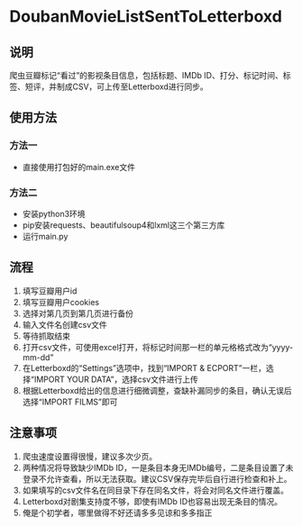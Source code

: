 # DoubanMovieListSentToLetterboxd

## 说明
爬虫豆瓣标记“看过”的影视条目信息，包括标题、IMDb ID、打分、标记时间、标签、短评，并制成CSV，可上传至Letterboxd进行同步。

## 使用方法
### 方法一
- 直接使用打包好的main.exe文件
### 方法二
- 安装python3环境
- pip安装requests、beautifulsoup4和lxml这三个第三方库
- 运行main.py

## 流程
1. 填写豆瓣用户id
2. 填写豆瓣用户cookies
3. 选择对第几页到第几页进行备份
4. 输入文件名创建csv文件
5. 等待抓取结束
6. 打开csv文件，可使用excel打开，将标记时间那一栏的单元格格式改为“yyyy-mm-dd”
7. 在Letterboxd的“Settings”选项中，找到“IMPORT & ECPORT”一栏，选择“IMPORT YOUR DATA”，选择csv文件进行上传
8. 根据Letterboxd给出的信息进行细微调整，查缺补漏同步的条目，确认无误后选择“IMPORT FILMS”即可

## 注意事项
1. 爬虫速度设置得很慢，建议多次少页。
2. 两种情况将导致缺少IMDb ID，一是条目本身无IMDb编号，二是条目设置了未登录不允许查看，所以无法获取。建议CSV保存完毕后自行进行检查和补上。
3. 如果填写的csv文件名在同目录下存在同名文件，将会对同名文件进行覆盖。
4. Letterboxd对剧集支持度不够，即使有IMDb ID也容易出现无条目的情况。
5. 俺是个初学者，哪里做得不好还请多多见谅和多多指正
